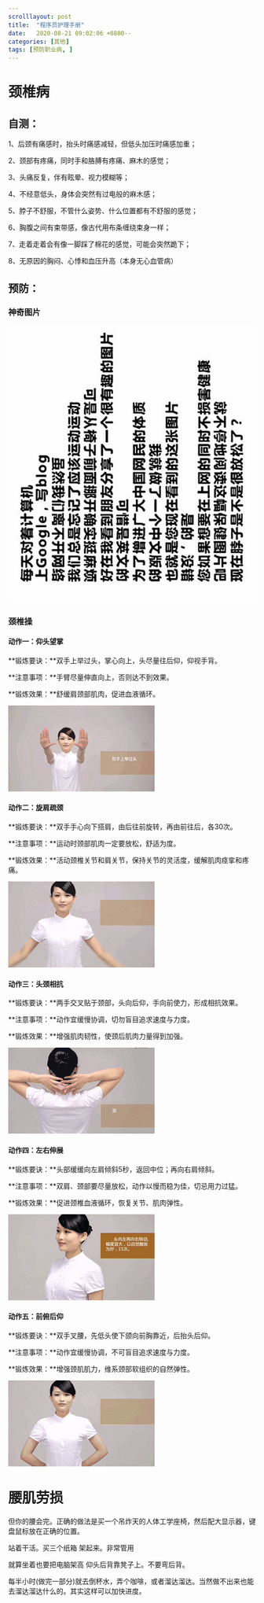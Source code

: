 ```yaml
---
scrolllayout: post
title:  "程序员护理手册"
date:   2020-08-21 09:02:06 +0800--
categories: [其他]
tags: [预防职业病, ]  
---
```


# 颈椎病

## 自测：

1、后颈有痛感时，抬头时痛感减轻，但低头加压时痛感加重；

2、颈部有疼痛，同时手和胳膊有疼痛、麻木的感觉；

3、头痛反复，伴有眩晕、视力模糊等；

4、不经意低头，身体会突然有过电般的麻木感；

5、脖子不舒服，不管什么姿势、什么位置都有不舒服的感觉；

6、胸腹之间有束带感，像古代用布条缠绕束身一样；

7、走着走着会有像一脚踩了棉花的感觉，可能会突然跪下；

8、无原因的胸闷、心悸和血压升高（本身无心血管病）

## 预防：

### 神奇图片

![保护颈椎](/assets/imgs/保护颈椎-8016648.png)

### 颈椎操

#### **动作一：仰头望掌**

**锻炼要诀：**双手上举过头，掌心向上，头尽量往后仰，仰视手背。

**注意事项：**手臂尽量伸直向上，否则达不到效果。

**锻炼效果：**舒缓肩颈部肌肉，促进血液循环。

![v2-74aa290d23d3516753577728f39f4f37_b.webp](/assets/imgs/v2-74aa290d23d3516753577728f39f4f37_b.webp.gif)

#### **动作二：旋肩疏颈**

**锻炼要诀：**双手手心向下搭肩，由后往前旋转，再由前往后，各30次。

**注意事项：**运动时颈部肌肉一定要放松，舒适为度。

**锻炼效果：**活动颈椎关节和肩关节，保持关节的灵活度，缓解肌肉痉挛和疼痛。

![v2-74aa290d23d3516753577728f39f4f37_b.webp](/assets/imgs/v2-296201f249527cbfbee7ace96c319b20_b.webp.gif)

#### **动作三：头颈相抗**

**锻炼要诀：**两手交叉贴于颈部，头向后仰，手向前使力，形成相抗效果。

**注意事项：**动作宜缓慢协调，切勿盲目追求速度与力度。

**锻炼效果：**增强肌肉韧性，使颈后肌肉力量得到加强。

![v2-74aa290d23d3516753577728f39f4f37_b.webp](/assets/imgs/v2-e992dfcc6abbaeacb45c5cdcf6d63fd7_b.webp.gif)

#### **动作四：左右伸展**

**锻炼要诀：**头部缓缓向左肩倾斜5秒，返回中位；再向右肩倾斜。

**注意事项：**双肩、颈部要尽量放松，动作以慢而稳为佳，切忌用力过猛。

**锻炼效果：**促进颈椎血液循环，恢复关节、肌肉弹性。

![v2-74aa290d23d3516753577728f39f4f37_b.webp](/assets/imgs/v2-8d917082246722bcfe9529eb0ddb5db3_b.webp.gif)

#### **动作五：前俯后仰**

**锻炼要诀：**双手叉腰，先低头使下颌向前胸靠近，后抬头后仰。

**注意事项：**动作宜缓慢协调，不可盲目追求速度与力度。

**锻炼效果：**增强颈肌肌力，维系颈部软组织的自然弹性。

![v2-74aa290d23d3516753577728f39f4f37_b.webp](/assets/imgs/v2-bc61c83307661dcb695c2edf988e38b7_b.webp.gif)



# 腰肌劳损

但你的腰会完。正确的做法是买一个吊炸天的人体工学座椅，然后配大显示器，键盘鼠标放在正确的位置。

站着干活。买三个纸箱 架起来。非常管用

就算坐着也要把电脑架高 仰头后背靠凳子上。不要弯后背。

每半小时(做完一部分)就去倒杯水，弄个咖啡，或者溜达溜达。当然做不出来也能去溜达溜达什么的。其实这样可以加快进度。
